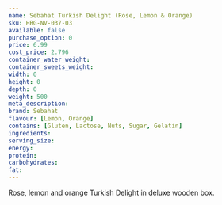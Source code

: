 ```yaml
---
name: Sebahat Turkish Delight (Rose, Lemon & Orange)
sku: HBG-NV-037-03
available: false
purchase_option: 0
price: 6.99
cost_price: 2.796
container_water_weight: 
container_sweets_weight: 
width: 0
height: 0
depth: 0
weight: 500
meta_description: 
brand: Sebahat
flavour: [Lemon, Orange]
contains: [Gluten, Lactose, Nuts, Sugar, Gelatin]
ingredients: 
serving_size: 
energy: 
protein: 
carbohydrates: 
fat: 
---
```

Rose, lemon and orange Turkish Delight in deluxe wooden box.
